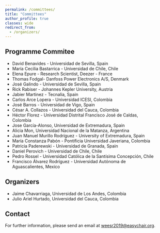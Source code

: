 ```yaml
---
permalink: /committees/
title: "Committees"
author_profile: true
classes: wide
redirect_from: 
  - /organizers/
---
```


## Programme Commitee

* David Benavides - Universidad de Sevilla, Spain
* María Cecilia Bastarrica - Universidad de Chile, Chile
* Elena Epure - Research Scientist, Deezer - France
* Thomas Fodgal- Danfoss Power Electronics A/S, Denmark
* José Galindo - Universidad de Sevilla, Spain 
* Rick Rabiser - Johannes Kepler University, Austria 
* Jabier Martinez - Tecnalia, Spain
* Carlos Arce Lopera - Universidad ICESI, Colombia
* José Barros - Universidad de Vigo, Spain
* César A. Collazos - Universidad del Cauca, Colombia
* Héctor Florez - Universidad Distrital Francisco José de Caldas, Colombia
* Jose García-Alonso, Universidad de Extremadura, Spain
* Alicia Mon, Universidad Nacional de la Matanza, Argentina
* Juan Manuel Murillo Rodríguez - University of Extremadura, Spain
* María Constanza Pabón - Pontificia Universidad Javeriana, Colombia
* Patricia Paderewski - Universidad de Granada, Spain 
* Daniel Perovich - Universidad de Chile, Chile 
* Pedro Rossel - Universidad Católica de la Santísima Concepción, Chile 
* Francisco Álvarez Rodríguez - Universidad Autónoma de Aguascalientes, Mexico 


## Organizers
* Jaime Chavarriaga, Universidad de Los Andes, Colombia
* Julio Ariel Hurtado, Universidad del Cauca, Colombia

## Contact
For further information, please send an email at [weesr2019@easychair.org](mailto:weesr2019@easychair.org).

